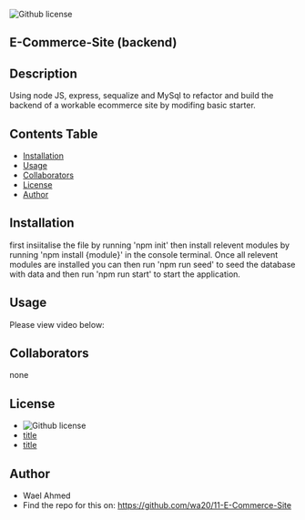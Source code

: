 

![Github license](https://img.shields.io/badge/license-MIT-blue.svg)

  ## E-Commerce-Site (backend)

  ## Description
Using node JS, express, sequalize and MySql to refactor and build the backend of a workable ecommerce site by modifing basic starter.

  ## Contents Table
  - [Installation](#Installation)
  - [Usage](#|Usage)
  - [Collaborators](#Collaborators)
  - [License](#License)
  - [Author](#Author)


## Installation
first insiitalise the file by running 'npm init' then install relevent modules by running 'npm install {module}' in the console terminal. Once all relevent modules are installed you can then run 'npm run seed' to seed the database with data and then run 'npm run start' to start the application.

## Usage
Please view video below:

## Collaborators
none


## License
- ![Github license](https://img.shields.io/badge/license-MIT-blue.svg)
- [title](https://opensource.org/licenses/MIT)
- [title](https://opensource.org/licenses/MIT)

## Author
- Wael Ahmed
- Find the repo for this on: https://github.com/wa20/11-E-Commerce-Site



  